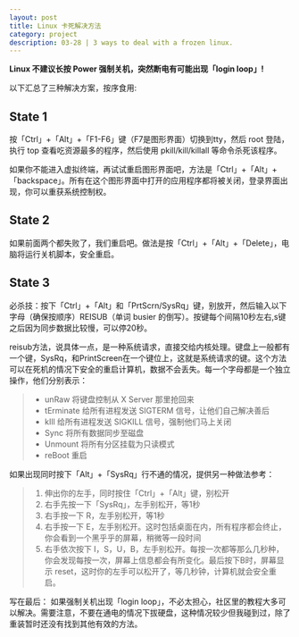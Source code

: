 ```yaml
---
layout: post
title: Linux 卡死解决方法
category: project
description: 03-28 | 3 ways to deal with a frozen linux.
---
```


**Linux 不建议长按 Power 强制关机，突然断电有可能出现「login loop」!**

以下汇总了三种解决方案，按序食用:

## State 1

按「Ctrl」+「Alt」+「F1-F6」键（F7是图形界面）切换到tty，然后 root 登陆，执行 top 查看吃资源最多的程序，然后使用 pkill/kill/killall 等命令杀死该程序。

如果你不能进入虚拟终端，再试试重启图形界面吧，方法是「Ctrl」+「Alt」+「backspace」。所有在这个图形界面中打开的应用程序都将被关闭，登录界面出现，你可以重获系统控制权。

## State 2

如果前面两个都失败了，我们重启吧。做法是按「Ctrl」+「Alt」+「Delete」，电脑将运行关机脚本，安全重启。

## State 3

必杀技：按下「Ctrl」+「Alt」和「PrtScrn/SysRq」键，别放开，然后输入以下字母（确保按顺序）REISUB（单词 busier 的倒写）。按键每个间隔10秒左右,s键之后因为同步数据比较慢，可以停20秒。

reisub方法，说具体一点，是一种系统请求，直接交给内核处理。键盘上一般都有一个键，SysRq，和PrintScreen在一个键位上，这就是系统请求的键。这个方法可以在死机的情况下安全的重启计算机，数据不会丢失。每一个字母都是一个独立操作，他们分别表示：

>* unRaw 将键盘控制从 X Server 那里抢回来
>* tErminate 给所有进程发送 SIGTERM 信号，让他们自己解决善后
>* kIll 给所有进程发送 SIGKILL 信号，强制他们马上关闭
>* Sync 将所有数据同步至磁盘
>* Unmount 将所有分区挂载为只读模式
>* reBoot 重启

如果出现同时按下「Alt」+「SysRq」行不通的情况，提供另一种做法参考：

>1. 伸出你的左手，同时按住「Ctrl」+「Alt」键，别松开
>2. 右手先按一下「SysRq」，左手别松开，等1秒
>3. 右手按一下 R，左手别松开，等1秒
>4. 右手按一下 E，左手别松开。这时包括桌面在内，所有程序都会终止，你会看到一个黑乎乎的屏幕，稍微等一段时间
>5. 右手依次按下 I，S，U，B，左手别松开。每按一次都等那么几秒种，你会发现每按一次，屏幕上信息都会有所变化。最后按下B时，屏幕显示 reset，这时你的左手可以松开了，等几秒钟，计算机就会安全重启。

写在最后： 如果强制关机出现「login loop」，不必太担心，社区里的教程大多可以解决。需要注意，不要在通电的情况下拔硬盘，这种情况较少但我碰到过，除了重装暂时还没有找到其他有效的方法。
